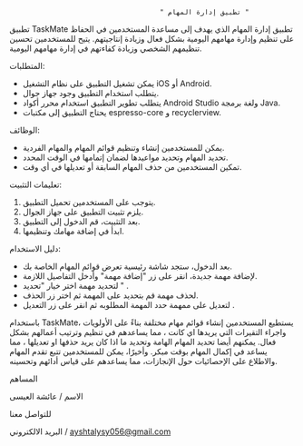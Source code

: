                                          " تطبيق إدارة المهام "

تطبيق TaskMate  تطبيق إدارة المهام الذي يهدف إلى مساعدة المستخدمين في الحفاظ على تنظيم وإدارة مهامهم اليومية بشكل فعال وزيادة إنتاجيتهم. يتيح للمستخدمين تحسين تنظيمهم الشخصي وزيادة كفاءتهم في إدارة مهامهم اليومية.

المتطلبات:
- يمكن تشغيل التطبيق على نظام التشغيل iOS أو Android.
- يتطلب استخدام التطبيق وجود جهاز جوال.
- يتطلب تطوير التطبيق استخدام محرر أكواد Android Studio ولغة برمجة Java.
- يحتاج التطبيق إلى مكتبات espresso-core و recyclerview.

الوظائف:
- يمكن للمستخدمين إنشاء وتنظيم قوائم المهام والمهام الفردية.
- تحديد المهام وتحديد مواعيدها لضمان إتمامها في الوقت المحدد.
- تمكين المستخدمين من حذف المهام السابقة أو تعديلها في أي وقت.

تعليمات التثبيت:
1. يتوجب على المستخدمين تحميل التطبيق.
2. يلزم تثبيت التطبيق على جهاز الجوال.
3. بعد التثبيت، قم الدخول إلى التطبيق.
4. ابدأ في إضافة مهامك وتنظيمها.



دليل الاستخدام:
- بعد الدخول، ستجد شاشة رئيسية تعرض قوائم المهام الخاصة بك.
- لإضافة مهمة جديدة، انقر على زر "إضافة مهمة" وأدخل التفاصيل اللازمة.
- لتحديد مهمة اختر خيار "تحديد " .
- لحذف مهمة قم بتحديد على المهمة ثم اختر زر الحذف.
- لتعديل على ممهمة حدد المهمة المطلوبه ثم انقر على زر التعديل .

باستخدام TaskMate، يستطيع المستخدمين إنشاء قوائم مهام مختلفة بناءً على الأولويات واجراء التقيرات التي يريدها اي كانت ، مما يساعدهم في تنظيم وترتيب أعمالهم بشكل فعال. يمكنهم أيضا تحديد المهام الهامة وتحديد ما اذا كان يريد حذفها او تعديلها   ، مما يساعد في إكمال المهام بوقت مبكر.
 وأخيرًا، يمكن للمستخدمين تتبع تقدم المهام والاطلاع على الإحصائيات حول الإنجازات، مما يساعدهم على قياس أدائهم وتحسينه.

المساهم 

الاسم / عائشة العيسى


للتواصل معنا 

البريد الالكتروني / ayshtalysy056@gmail.com



